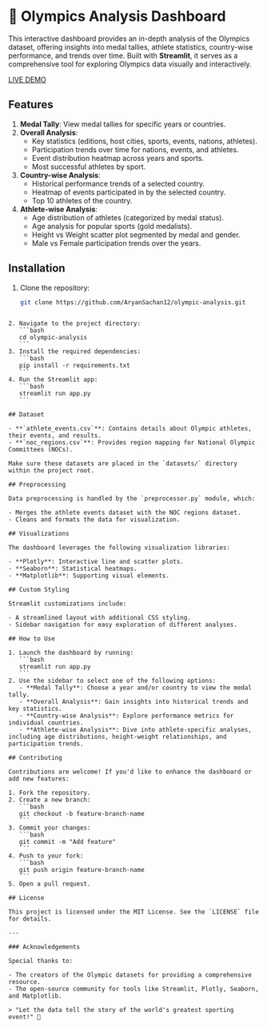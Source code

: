 # 🏅 Olympics Analysis Dashboard

This interactive dashboard provides an in-depth analysis of the Olympics dataset, offering insights into medal tallies, athlete statistics, country-wise performance, and trends over time. Built with **Streamlit**, it serves as a comprehensive tool for exploring Olympics data visually and interactively.

[LIVE DEMO](https://aryansachan12-olympic-analysis-app-iykjpl.streamlit.app/)

## Features

1. **Medal Tally**: View medal tallies for specific years or countries.
2. **Overall Analysis**:
   - Key statistics (editions, host cities, sports, events, nations, athletes).
   - Participation trends over time for nations, events, and athletes.
   - Event distribution heatmap across years and sports.
   - Most successful athletes by sport.
3. **Country-wise Analysis**:
   - Historical performance trends of a selected country.
   - Heatmap of events participated in by the selected country.
   - Top 10 athletes of the country.
4. **Athlete-wise Analysis**:
   - Age distribution of athletes (categorized by medal status).
   - Age analysis for popular sports (gold medalists).
   - Height vs Weight scatter plot segmented by medal and gender.
   - Male vs Female participation trends over the years.

## Installation

1. Clone the repository:
   ```bash
   git clone https://github.com/AryanSachan12/olympic-analysis.git
   ```
````

2. Navigate to the project directory:
   ```bash
   cd olympic-analysis
   ```
3. Install the required dependencies:
   ```bash
   pip install -r requirements.txt
   ```
4. Run the Streamlit app:
   ```bash
   streamlit run app.py
   ```

## Dataset

- **`athlete_events.csv`**: Contains details about Olympic athletes, their events, and results.
- **`noc_regions.csv`**: Provides region mapping for National Olympic Committees (NOCs).

Make sure these datasets are placed in the `datasets/` directory within the project root.

## Preprocessing

Data preprocessing is handled by the `preprocessor.py` module, which:

- Merges the athlete events dataset with the NOC regions dataset.
- Cleans and formats the data for visualization.

## Visualizations

The dashboard leverages the following visualization libraries:

- **Plotly**: Interactive line and scatter plots.
- **Seaborn**: Statistical heatmaps.
- **Matplotlib**: Supporting visual elements.

## Custom Styling

Streamlit customizations include:

- A streamlined layout with additional CSS styling.
- Sidebar navigation for easy exploration of different analyses.

## How to Use

1. Launch the dashboard by running:
   ```bash
   streamlit run app.py
   ```
2. Use the sidebar to select one of the following options:
   - **Medal Tally**: Choose a year and/or country to view the medal tally.
   - **Overall Analysis**: Gain insights into historical trends and key statistics.
   - **Country-wise Analysis**: Explore performance metrics for individual countries.
   - **Athlete-wise Analysis**: Dive into athlete-specific analyses, including age distributions, height-weight relationships, and participation trends.

## Contributing

Contributions are welcome! If you'd like to enhance the dashboard or add new features:

1. Fork the repository.
2. Create a new branch:
   ```bash
   git checkout -b feature-branch-name
   ```
3. Commit your changes:
   ```bash
   git commit -m "Add feature"
   ```
4. Push to your fork:
   ```bash
   git push origin feature-branch-name
   ```
5. Open a pull request.

## License

This project is licensed under the MIT License. See the `LICENSE` file for details.

---

### Acknowledgements

Special thanks to:

- The creators of the Olympic datasets for providing a comprehensive resource.
- The open-source community for tools like Streamlit, Plotly, Seaborn, and Matplotlib.

> "Let the data tell the story of the world's greatest sporting event!" 🎉
